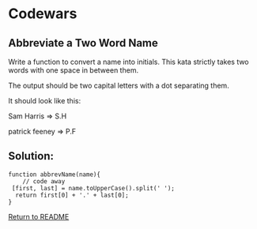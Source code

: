 # Codewars

## Abbreviate a Two Word Name

Write a function to convert a name into initials. This kata strictly takes two words with one space in between them.

The output should be two capital letters with a dot separating them.

It should look like this:

Sam Harris => S.H

patrick feeney => P.F

## Solution:
```
function abbrevName(name){
    // code away
 [first, last] = name.toUpperCase().split(' ');
  return first[0] + '.' + last[0];
}
```
[Return to README](/README.md)
